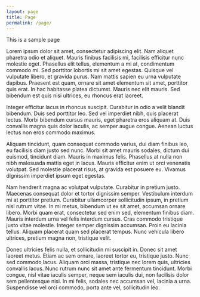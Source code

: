 ```yaml
---
layout: page
title: Page
permalink: /page/
---
```


This is a sample page

Lorem ipsum dolor sit amet, consectetur adipiscing elit. Nam aliquet pharetra odio et aliquet. Mauris finibus facilisis mi, facilisis efficitur nunc molestie eget. Phasellus elit tellus, elementum a mi at, condimentum commodo mi. Sed porttitor lobortis mi sit amet egestas. Quisque vel vulputate libero, et gravida purus. Nam mattis sapien eu urna vulputate dapibus. Praesent est quam, ornare sit amet elementum sit amet, porttitor quis erat. In hac habitasse platea dictumst. Mauris nec elit mauris. Sed bibendum est quis nisi ultrices, eu rhoncus erat laoreet.

Integer efficitur lacus in rhoncus suscipit. Curabitur in odio a velit blandit bibendum. Duis sed porttitor leo. Sed vel imperdiet nibh, quis placerat lectus. Morbi bibendum cursus mauris, eget pharetra eros aliquam at. Duis convallis magna quis dolor iaculis, ac semper augue congue. Aenean luctus lectus non eros commodo maximus.

Aliquam tincidunt, quam consequat commodo varius, dui diam finibus leo, eu facilisis diam justo sed nunc. Morbi sit amet mauris sodales, dictum dui euismod, tincidunt diam. Mauris in maximus felis. Phasellus at nulla non nibh malesuada mattis eget in lacus. Mauris efficitur enim ut orci venenatis volutpat. Sed molestie placerat risus, at gravida est posuere eu. Vivamus dignissim imperdiet ipsum eget egestas.

Nam hendrerit magna ac volutpat vulputate. Curabitur in pretium justo. Maecenas consequat dolor et tortor dignissim semper. Vestibulum interdum mi at porttitor pretium. Curabitur ullamcorper sollicitudin ipsum, in pretium nisl rutrum vitae. In mi metus, bibendum ut ex sit amet, accumsan ornare libero. Morbi quam erat, consectetur sed enim sed, elementum finibus diam. Mauris interdum urna vel felis interdum cursus. Cras commodo tristique justo vitae molestie. Integer semper dignissim accumsan. Proin eu lacinia tellus. Aliquam placerat quam sed placerat tempus. Nunc vehicula libero ultrices, pretium magna non, tristique velit.

Donec ultricies felis nulla, et sollicitudin mi suscipit in. Donec sit amet laoreet metus. Etiam ac sem ornare, laoreet tortor eu, tristique justo. Nunc sed commodo lacus. Aliquam orci massa, tristique nec lorem quis, ultricies convallis lacus. Nunc rutrum nunc sit amet ante fermentum tincidunt. Morbi congue, nisl vitae iaculis semper, neque sem iaculis dui, non facilisis dolor sem pellentesque nisi. In mi felis, sodales nec accumsan vel, lacinia a urna. Suspendisse vel orci commodo, porta ante vel, sollicitudin leo.
